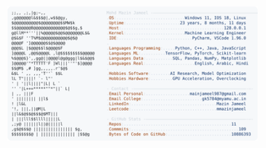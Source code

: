 <picture>
  <source srcset="https://raw.githubusercontent.com/mmazinjameel/mmazinjameel/main/dark_mode.svg?v=1752646630" media="(prefers-color-scheme: dark)">
  <img src="https://raw.githubusercontent.com/mmazinjameel/mmazinjameel/main/light_mode.svg?v=1752646630">
</picture>
